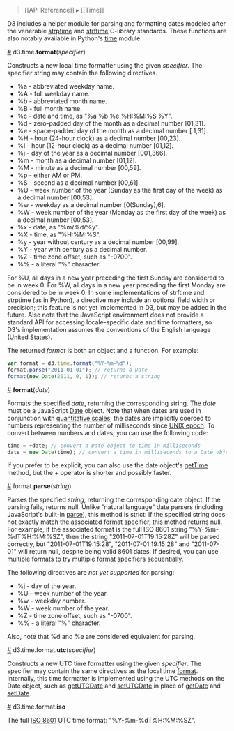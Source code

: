 > [[API Reference]] ▸ [[Time]]

D3 includes a helper module for parsing and formatting dates modeled after the venerable [strptime](http://pubs.opengroup.org/onlinepubs/009695399/functions/strptime.html) and [strftime](http://pubs.opengroup.org/onlinepubs/007908799/xsh/strftime.html) C-library standards. These functions are also notably available in Python's [time](http://docs.python.org/library/time.html) module.

<a name="format" href="#format">#</a> d3.time.<b>format</b>(<i>specifier</i>)

Constructs a new local time formatter using the given *specifier*. The specifier string may contain the following directives.

* %a - abbreviated weekday name.
* %A - full weekday name.
* %b - abbreviated month name.
* %B - full month name.
* %c - date and time, as "%a %b %e %H:%M:%S %Y".
* %d - zero-padded day of the month as a decimal number [01,31].
* %e - space-padded day of the month as a decimal number [ 1,31].
* %H - hour (24-hour clock) as a decimal number [00,23].
* %I - hour (12-hour clock) as a decimal number [01,12].
* %j - day of the year as a decimal number [001,366].
* %m - month as a decimal number [01,12].
* %M - minute as a decimal number [00,59].
* %p - either AM or PM.
* %S - second as a decimal number [00,61].
* %U - week number of the year (Sunday as the first day of the week) as a decimal number [00,53].
* %w - weekday as a decimal number [0(Sunday),6].
* %W - week number of the year (Monday as the first day of the week) as a decimal number [00,53].
* %x - date, as "%m/%d/%y".
* %X - time, as "%H:%M:%S".
* %y - year without century as a decimal number [00,99].
* %Y - year with century as a decimal number.
* %Z - time zone offset, such as "-0700".
* %% - a literal "%" character.	

For %U, all days in a new year preceding the first Sunday are considered to be in week 0. For %W, all days in a new year preceding the first Monday are considered to be in week 0. In some implementations of strftime and strptime (as in Python), a directive may include an optional field width or precision; this feature is not yet implemented in D3, but may be added in the future. Also note that the JavaScript environment does not provide a standard API for accessing locale-specific date and time formatters, so D3's implementation assumes the conventions of the English language (United States).

The returned *format* is both an object and a function. For example:

```javascript
var format = d3.time.format("%Y-%m-%d");
format.parse("2011-01-01"); // returns a Date
format(new Date(2011, 0, 1)); // returns a string
```

<a name="_format" href="#_format">#</a> <b>format</b>(<i>date</i>)

Formats the specified *date*, returning the corresponding string. The *date* must be a JavaScript [Date](https://developer.mozilla.org/en/JavaScript/Reference/Global_Objects/Date) object. Note that when dates are used in conjunction with [quantitative scales](Quantitative-Scales), the dates are implicitly coerced to numbers representing the number of milliseconds since [UNIX epoch](http://en.wikipedia.org/wiki/Unix_time). To convert between numbers and dates, you can use the following code:

```javascript
time = +date; // convert a Date object to time in milliseconds
date = new Date(time); // convert a time in milliseconds to a Date object
```

If you prefer to be explicit, you can also use the date object's [getTime](https://developer.mozilla.org/en/JavaScript/Reference/Global_Objects/Date/getTime) method, but the + operator is shorter and possibly faster.

<a name="parse" href="#parse">#</a> format.<b>parse</b>(<i>string</i>)

Parses the specified *string*, returning the corresponding date object. If the parsing fails, returns null. Unlike "natural language" date parsers (including JavaScript's built-in [parse](https://developer.mozilla.org/en/JavaScript/Reference/Global_Objects/Date/parse)), this method is strict: if the specified string does not exactly match the associated format specifier, this method returns null. For example, if the associated format is the full ISO 8601 string "%Y-%m-%dT%H:%M:%SZ", then the string "2011-07-01T19:15:28Z" will be parsed correctly, but "2011-07-01T19:15:28", "2011-07-01 19:15:28" and "2011-07-01" will return null, despite being valid 8601 dates. If desired, you can use multiple formats to try multiple format specifiers sequentially.

The following directives are *not yet supported* for parsing:

* %j - day of the year.
* %U - week number of the year.
* %w - weekday number.
* %W - week number of the year.
* %Z - time zone offset, such as "-0700".
* %% - a literal "%" character.	

Also, note that %d and %e are considered equivalent for parsing.

<a name="format_utc" href="#format_utc">#</a> d3.time.format.<b>utc</b>(<i>specifier</i>)

Constructs a new UTC time formatter using the given *specifier*. The specifier may contain the same directives as the local time [format](#format). Internally, this time formatter is implemented using the UTC methods on the Date object, such as [getUTCDate](https://developer.mozilla.org/en/JavaScript/Reference/Global_Objects/Date/getUTCDate) and [setUTCDate](https://developer.mozilla.org/en/JavaScript/Reference/Global_Objects/Date/setUTCDate) in place of [getDate](https://developer.mozilla.org/en/JavaScript/Reference/Global_Objects/Date/getDate) and [setDate](https://developer.mozilla.org/en/JavaScript/Reference/Global_Objects/Date/setDate).

<a name="format_iso" href="#format_iso">#</a> d3.time.format.<b>iso</b>

The full [ISO 8601](http://en.wikipedia.org/wiki/ISO_8601) UTC time format: "%Y-%m-%dT%H:%M:%SZ".